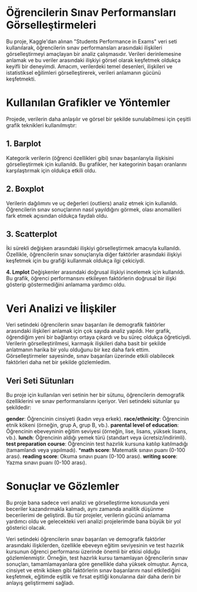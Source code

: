 # **Öğrencilerin Sınav Performansları Görselleştirmeleri**
Bu proje, Kaggle'dan alınan "Students Performance in Exams" veri seti kullanılarak, öğrencilerin sınav performansları arasındaki ilişkileri görselleştirmeyi amaçlayan bir analiz çalışmasıdır. Verileri derinlemesine anlamak ve bu veriler arasındaki ilişkiyi görsel olarak keşfetmek oldukça keyifli bir deneyimdi. Amacım, verilerdeki temel desenleri, ilişkileri ve istatistiksel eğilimleri görselleştirerek, verileri anlamanın gücünü keşfetmekti.

# **Kullanılan Grafikler ve Yöntemler**
Projede, verilerin daha anlaşılır ve görsel bir şekilde sunulabilmesi için çeşitli grafik teknikleri kullanılmıştır:

## **1. Barplot**
Kategorik verilerin (öğrenci özellikleri gibi) sınav başarılarıyla ilişkisini görselleştirmek için kullanıldı. Bu grafikler, her kategorinin başarı oranlarını karşılaştırmak için oldukça etkili oldu.

## **2. Boxplot**
Verilerin dağılımını ve uç değerleri (outliers) analiz etmek için kullanıldı. Öğrencilerin sınav sonuçlarının nasıl yayıldığını görmek, olası anomalileri fark etmek açısından oldukça faydalı oldu.

## **3. Scatterplot**
İki sürekli değişken arasındaki ilişkiyi görselleştirmek amacıyla kullanıldı. Özellikle, öğrencilerin sınav sonuçlarıyla diğer faktörler arasındaki ilişkiyi keşfetmek için bu grafiği kullanmak oldukça ilgi çekiciydi.

**4. Lmplot**
Değişkenler arasındaki doğrusal ilişkiyi incelemek için kullanıldı. Bu grafik, öğrenci performansını etkileyen faktörlerin doğrusal bir ilişki gösterip göstermediğini anlamama yardımcı oldu.

# **Veri Analizi ve İlişkiler**
Veri setindeki öğrencilerin sınav başarıları ile demografik faktörler arasındaki ilişkileri anlamak için çok sayıda analiz yapıldı. Her grafik, öğrendiğim yeni bir bağlantıyı ortaya çıkardı ve bu süreç oldukça öğreticiydi. Verilerin görselleştirilmesi, karmaşık ilişkileri daha basit bir şekilde anlatmanın harika bir yolu olduğunu bir kez daha fark ettim. Görselleştirmeler sayesinde, sınav başarıları üzerinde etkili olabilecek faktörleri daha net bir şekilde gözlemledim.

## **Veri Seti Sütunları**
Bu proje için kullanılan veri setinin her bir sütunu, öğrencilerin demografik özelliklerini ve sınav performanslarını içeriyor. Veri setindeki sütunlar şu şekildedir:

**gender**: Öğrencinin cinsiyeti (kadın veya erkek).
**race/ethnicity**: Öğrencinin etnik kökeni (örneğin, grup A, grup B, vb.).
**parental level of education**: Öğrencinin ebeveyninin eğitim seviyesi (örneğin, lise, lisans, yüksek lisans, vb.).
**lunch**: Öğrencinin aldığı yemek türü (standart veya ücretsiz/indirimli).
**test preparation course**: Öğrencinin test hazırlık kursuna katılıp katılmadığı (tamamlandı veya yapılmadı).
***math score**: Matematik sınavı puanı (0-100 arası).
**reading score**: Okuma sınavı puanı (0-100 arası).
**writing score**: Yazma sınavı puanı (0-100 arası).
# **Sonuçlar ve Gözlemler**
Bu proje bana sadece veri analizi ve görselleştirme konusunda yeni beceriler kazandırmakla kalmadı, aynı zamanda analitik düşünme becerilerimi de geliştirdi. Bu tür projeler, verilerin gücünü anlamama yardımcı oldu ve gelecekteki veri analizi projelerimde bana büyük bir yol gösterici olacak.

Veri setindeki öğrencilerin sınav başarıları ve demografik faktörler arasındaki ilişkilerden, özellikle ebeveyn eğitim seviyesinin ve test hazırlık kursunun öğrenci performansı üzerinde önemli bir etkisi olduğu gözlemlenmiştir. Örneğin, test hazırlık kursu tamamlayan öğrencilerin sınav sonuçları, tamamlamayanlara göre genellikle daha yüksek olmuştur. Ayrıca, cinsiyet ve etnik köken gibi faktörlerin sınav başarılarını nasıl etkilediğini keşfetmek, eğitimde eşitlik ve fırsat eşitliği konularına dair daha derin bir anlayış geliştirmemi sağladı.
